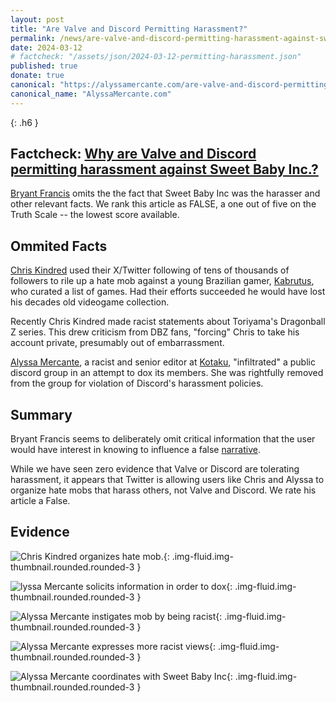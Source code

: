 ```yaml
---
layout: post
title: "Are Valve and Discord Permitting Harassment?"
permalink: /news/are-valve-and-discord-permitting-harassment-against-sweet-baby-inc
date: 2024-03-12
# factcheck: "/assets/json/2024-03-12-permitting-harassment.json"
published: true
donate: true
canonical: "https://alyssamercante.com/are-valve-and-discord-permitting-harassment-against-sweet-baby-inc"
canonical_name: "AlyssaMercante.com"
---
```

{: .h6 }
## Factcheck: [Why are Valve and Discord permitting harassment against Sweet Baby Inc.?](https://www.gamedeveloper.com/business/why-are-valve-and-discord-permitting-harassment-against-sweet-baby-inc-#close-modal)

[Bryant Francis](https://twitter.com/RBryant2012) omits the the fact that Sweet Baby Inc was the harasser and other relevant facts.  We rank this article as FALSE, a one out of five on the Truth Scale -- the lowest score available.  

## Ommited Facts

[Chris Kindred](https://twitter.com/itskindred) used their X/Twitter following of tens of thousands of followers to rile up a hate mob against a young Brazilian gamer, [Kabrutus](https://twitter.com/kabrutusrambo), who curated a list of games. Had their efforts succeeded he would have lost his decades old videogame collection. 

Recently Chris Kindred made racist statements about Toriyama's Dragonball Z series. This drew criticism from DBZ fans, "forcing" Chris to take his account private, presumably out of embarrassment.

[Alyssa Mercante](https://twitter.com/alyssa_merc), a racist and senior editor at [Kotaku](https://twitter.com/kotaku), "infiltrated" a public discord group in an attempt to dox its members. She was rightfully removed from the group for violation of Discord's harassment policies. 

## Summary 
Bryant Francis seems to deliberately omit critical information that the user would have interest in knowing to influence a false [narrative](https://imgur.com/TyAi6hW). 

While we have seen zero evidence that Valve or Discord are tolerating harassment, it appears that Twitter is allowing users like Chris and Alyssa to organize hate mobs that harass others, not Valve and Discord. We rate his article a False. 


## Evidence

![Chris Kindred organizes hate mob.](/assets/images/chris-kindred.jpg "Chris Kindred organizes hate mob."){: .img-fluid.img-thumbnail.rounded.rounded-3 }

![lyssa Mercante solicits information in order to dox](/assets/images/alyssa-mercante-1.png "Alyssa Mercante solicits information in order to dox"){: .img-fluid.img-thumbnail.rounded.rounded-3 }

![Alyssa Mercante instigates mob by being racist](/assets/images/alyssa-mercante-2.png "Alyssa Mercante instigates mob by being racist"){: .img-fluid.img-thumbnail.rounded.rounded-3 }

![Alyssa Mercante expresses more racist views](/assets/images/alyssa-mercante-3.jpg "Alyssa Mercante expresses more racist views"){: .img-fluid.img-thumbnail.rounded.rounded-3 }

![Alyssa Mercante coordinates with Sweet Baby Inc](/assets/images/alyssa-mercante-sbi-coordination%20.jpeg "Alyssa Mercante coordinates with Sweet Baby Inc"){: .img-fluid.img-thumbnail.rounded.rounded-3 }

 
